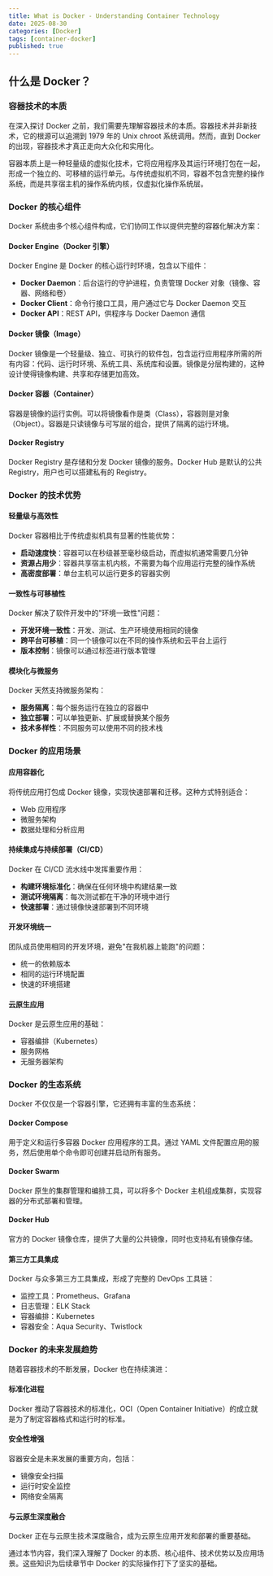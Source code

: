 ```yaml
---
title: What is Docker - Understanding Container Technology
date: 2025-08-30
categories: [Docker]
tags: [container-docker]
published: true
---
```


## 什么是 Docker？

### 容器技术的本质

在深入探讨 Docker 之前，我们需要先理解容器技术的本质。容器技术并非新技术，它的根源可以追溯到 1979 年的 Unix chroot 系统调用。然而，直到 Docker 的出现，容器技术才真正走向大众化和实用化。

容器本质上是一种轻量级的虚拟化技术，它将应用程序及其运行环境打包在一起，形成一个独立的、可移植的运行单元。与传统虚拟机不同，容器不包含完整的操作系统，而是共享宿主机的操作系统内核，仅虚拟化操作系统层。

### Docker 的核心组件

Docker 系统由多个核心组件构成，它们协同工作以提供完整的容器化解决方案：

#### Docker Engine（Docker 引擎）

Docker Engine 是 Docker 的核心运行时环境，包含以下组件：
- **Docker Daemon**：后台运行的守护进程，负责管理 Docker 对象（镜像、容器、网络和卷）
- **Docker Client**：命令行接口工具，用户通过它与 Docker Daemon 交互
- **Docker API**：REST API，供程序与 Docker Daemon 通信

#### Docker 镜像（Image）

Docker 镜像是一个轻量级、独立、可执行的软件包，包含运行应用程序所需的所有内容：代码、运行时环境、系统工具、系统库和设置。镜像是分层构建的，这种设计使得镜像构建、共享和存储更加高效。

#### Docker 容器（Container）

容器是镜像的运行实例。可以将镜像看作是类（Class），容器则是对象（Object）。容器是只读镜像与可写层的组合，提供了隔离的运行环境。

#### Docker Registry

Docker Registry 是存储和分发 Docker 镜像的服务。Docker Hub 是默认的公共 Registry，用户也可以搭建私有的 Registry。

### Docker 的技术优势

#### 轻量级与高效性

Docker 容器相比于传统虚拟机具有显著的性能优势：
- **启动速度快**：容器可以在秒级甚至毫秒级启动，而虚拟机通常需要几分钟
- **资源占用少**：容器共享宿主机内核，不需要为每个应用运行完整的操作系统
- **高密度部署**：单台主机可以运行更多的容器实例

#### 一致性与可移植性

Docker 解决了软件开发中的"环境一致性"问题：
- **开发环境一致性**：开发、测试、生产环境使用相同的镜像
- **跨平台可移植**：同一个镜像可以在不同的操作系统和云平台上运行
- **版本控制**：镜像可以通过标签进行版本管理

#### 模块化与微服务

Docker 天然支持微服务架构：
- **服务隔离**：每个服务运行在独立的容器中
- **独立部署**：可以单独更新、扩展或替换某个服务
- **技术多样性**：不同服务可以使用不同的技术栈

### Docker 的应用场景

#### 应用容器化

将传统应用打包成 Docker 镜像，实现快速部署和迁移。这种方式特别适合：
- Web 应用程序
- 微服务架构
- 数据处理和分析应用

#### 持续集成与持续部署（CI/CD）

Docker 在 CI/CD 流水线中发挥重要作用：
- **构建环境标准化**：确保在任何环境中构建结果一致
- **测试环境隔离**：每次测试都在干净的环境中进行
- **快速部署**：通过镜像快速部署到不同环境

#### 开发环境统一

团队成员使用相同的开发环境，避免"在我机器上能跑"的问题：
- 统一的依赖版本
- 相同的运行环境配置
- 快速的环境搭建

#### 云原生应用

Docker 是云原生应用的基础：
- 容器编排（Kubernetes）
- 服务网格
- 无服务器架构

### Docker 的生态系统

Docker 不仅仅是一个容器引擎，它还拥有丰富的生态系统：

#### Docker Compose

用于定义和运行多容器 Docker 应用程序的工具。通过 YAML 文件配置应用的服务，然后使用单个命令即可创建并启动所有服务。

#### Docker Swarm

Docker 原生的集群管理和编排工具，可以将多个 Docker 主机组成集群，实现容器的分布式部署和管理。

#### Docker Hub

官方的 Docker 镜像仓库，提供了大量的公共镜像，同时也支持私有镜像存储。

#### 第三方工具集成

Docker 与众多第三方工具集成，形成了完整的 DevOps 工具链：
- 监控工具：Prometheus、Grafana
- 日志管理：ELK Stack
- 容器编排：Kubernetes
- 容器安全：Aqua Security、Twistlock

### Docker 的未来发展趋势

随着容器技术的不断发展，Docker 也在持续演进：

#### 标准化进程

Docker 推动了容器技术的标准化，OCI（Open Container Initiative）的成立就是为了制定容器格式和运行时的标准。

#### 安全性增强

容器安全是未来发展的重要方向，包括：
- 镜像安全扫描
- 运行时安全监控
- 网络安全隔离

#### 与云原生深度融合

Docker 正在与云原生技术深度融合，成为云原生应用开发和部署的重要基础。

通过本节内容，我们深入理解了 Docker 的本质、核心组件、技术优势以及应用场景。这些知识为后续章节中 Docker 的实际操作打下了坚实的基础。